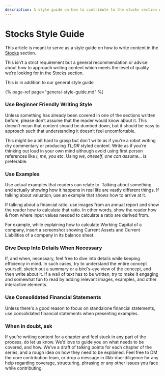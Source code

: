 ```yaml
---
description: A style guide on how to contribute to the stocks section of our wiki
---
```


# Stocks Style Guide

This article is meant to serve as a style guide on how to write content in the [Stocks](../../stocks/can-you-beat-the-market.md) section. 

This isn’t a strict requirement but a general recommendation or advice about how to approach writing content which meets the level of quality we’re looking for in the Stocks section.

This is in addition to our general style guide

{% page-ref page="general-style-guide.md" %}

### Use Beginner Friendly Writing Style

Unless something has already been covered in one of the sections written before, please don’t assume that the reader would know about it. This doesn’t mean that content should be dumbed down, but it should be easy to approach such that understanding it doesn’t feel uncomfortable.

This might be a bit hard to grasp but don’t write as if you’re a robot writing dry commentary or producing _TL;DR_ styled content. Write as if you’re thinking out loud in your own mind although avoid using first person references like _I_, _me_, _you_ etc. Using _we_, _oneself_, _one can assume…_ is preferable.

### Use Examples

Use actual examples that readers can relate to. Talking about something and actually showing how it happens in real life are vastly different things. If talking about valuation, use an example that shows how to arrive at it.

If talking about a financial ratio, use images from an annual report and show the reader how to calculate that ratio. In other words, show the reader how & from where input values needed to calculate a ratio are derived from.

For example, while explaining how to calculate Working Capital of a company, insert a screenshot showing Current Assets and Current Liabilities of a company in its balance sheet.

### Dive Deep Into Details When Necessary

If, and when, necessary, feel free to dive into details while keeping efficiency in mind. In such cases, try to understand the entire concept yourself, sketch out a summary or a bird's-eye view of the concept, and then write about it. If a wall of text has to be written, try to make it engaging and somewhat fun to read by adding relevant images, examples, and other interactive elements.

### Use Consolidated Financial Statements

Unless there's a good reason to focus on standalone financial statements, use consolidated financial statements when presenting examples.

### When in doubt, ask

If you’re writing content for a chapter and feel stuck in any part of the process, do let us know. We’d love to guide you on what needs to be covered, and how. We’ve a draft of talking points for each chapter of the series, and a rough idea on how they need to be explained. Feel free to DM the core contribution team, or drop a message in \#kb-due-diligence for any help regarding coverage, structuring, phrasing or any other issues you face while contributing.

